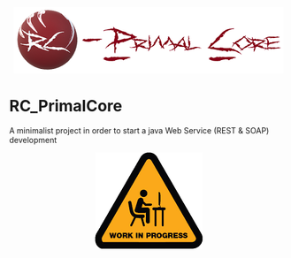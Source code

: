 <p align="center">
	<img alt="RC_PrimalCore-logo" src="resources/images/logo.png"/>
</p>

# RC_PrimalCore

A minimalist project in order to start a java Web Service (REST & SOAP) development

<p align="center">
	<img alt="Work_In_Progress" src="resources/images/wip.png"/>
</p>
